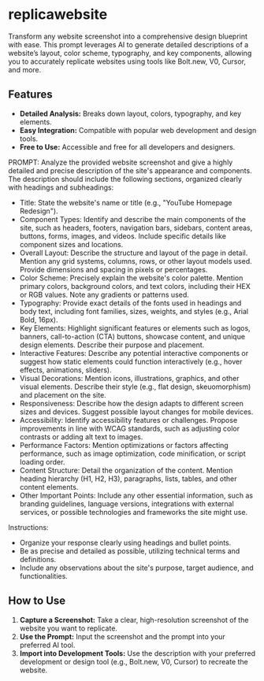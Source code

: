 # replicawebsite
Transform any website screenshot into a comprehensive design blueprint with ease. This prompt leverages AI to generate detailed descriptions of a website’s layout, color scheme, typography, and key components, allowing you to accurately replicate websites using tools like Bolt.new, V0, Cursor, and more.

## Features
- **Detailed Analysis:** Breaks down layout, colors, typography, and key elements.
- **Easy Integration:** Compatible with popular web development and design tools.
- **Free to Use:** Accessible and free for all developers and designers.

PROMPT:
Analyze the provided website screenshot and give a highly detailed and precise description of the site's appearance and components. The description should include the following sections, organized clearly with headings and subheadings:

* Title: State the website's name or title (e.g., "YouTube Homepage Redesign").
* Component Types: Identify and describe the main components of the site, such as headers, footers, navigation bars, sidebars, content areas, buttons, forms, images, and videos. Include specific details like component sizes and locations.
* Overall Layout: Describe the structure and layout of the page in detail. Mention any grid systems, columns, rows, or other layout models used. Provide dimensions and spacing in pixels or percentages.
* Color Scheme: Precisely explain the website's color palette. Mention primary colors, background colors, and text colors, including their HEX or RGB values. Note any gradients or patterns used.
* Typography: Provide exact details of the fonts used in headings and body text, including font families, sizes, weights, and styles (e.g., Arial Bold, 16px).
* Key Elements: Highlight significant features or elements such as logos, banners, call-to-action (CTA) buttons, showcase content, and unique design elements. Describe their purpose and placement.
* Interactive Features: Describe any potential interactive components or suggest how static elements could function interactively (e.g., hover effects, animations, sliders).
* Visual Decorations: Mention icons, illustrations, graphics, and other visual elements. Describe their style (e.g., flat design, skeuomorphism) and placement on the site.
* Responsiveness: Describe how the design adapts to different screen sizes and devices. Suggest possible layout changes for mobile devices.
* Accessibility: Identify accessibility features or challenges. Propose improvements in line with WCAG standards, such as adjusting color contrasts or adding alt text to images.
* Performance Factors: Mention optimizations or factors affecting performance, such as image optimization, code minification, or script loading order.
* Content Structure: Detail the organization of the content. Mention heading hierarchy (H1, H2, H3), paragraphs, lists, tables, and other content elements.
* Other Important Points: Include any other essential information, such as branding guidelines, language versions, integrations with external services, or possible technologies and frameworks the site might use.

Instructions:
* Organize your response clearly using headings and bullet points.
* Be as precise and detailed as possible, utilizing technical terms and definitions.
* Include any observations about the site's purpose, target audience, and functionalities.


## How to Use
1. **Capture a Screenshot:** Take a clear, high-resolution screenshot of the website you want to replicate.
2. **Use the Prompt:** Input the screenshot and the prompt into your preferred AI tool.
3. **Import into Development Tools:** Use the description with your preferred development or design tool (e.g., Bolt.new, V0, Cursor) to recreate the website.
